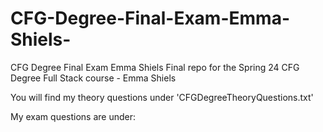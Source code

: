 # CFG-Degree-Final-Exam-Emma-Shiels-
CFG Degree Final Exam Emma Shiels
Final repo for the Spring 24 CFG Degree Full Stack course - Emma Shiels

You will find my theory questions under 
'CFGDegreeTheoryQuestions.txt' 

My exam questions are under: 
